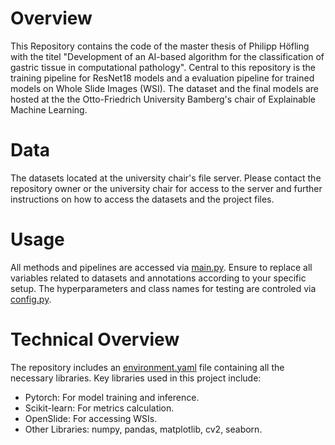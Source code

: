 # Overview
This Repository contains the code of the master thesis of Philipp Höfling with the titel "Development of an AI-based algorithm for the classification of gastric tissue in computational pathology". 
Central to this repository is the training pipeline for ResNet18 models and a evaluation pipeline for trained models on Whole Slide Images (WSI).
The dataset and the final models are hosted at the the Otto-Friedrich University Bamberg's chair of Explainable Machine Learning.

# Data
The datasets located at the university chair's file server. Please contact the repository owner or the university chair for access to the server and further instructions on how to access the datasets and the project files.

# Usage
All methods and pipelines are accessed via [main.py](src/main.py). Ensure to replace all variables related to datasets and annotations according to your specific setup. 
The hyperparameters and class names for testing are controled via [config.py](src/config.py).

# Technical Overview
The repository includes an [environment.yaml](environment.yaml) file containing all the necessary libraries. Key libraries used in this project include:

- Pytorch: For model training and inference.
- Scikit-learn: For metrics calculation.
- OpenSlide: For accessing WSIs.
- Other Libraries: numpy, pandas, matplotlib, cv2, seaborn.
